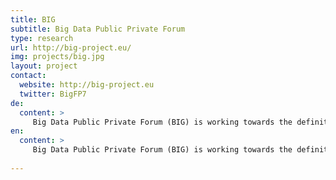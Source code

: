 ```yaml
---
title: BIG
subtitle: Big Data Public Private Forum
type: research
url: http://big-project.eu/
img: projects/big.jpg
layout: project
contact:
  website: http://big-project.eu
  twitter: BigFP7
de:
  content: >
     Big Data Public Private Forum (BIG) is working towards the definition and implementation of a clear strategy that tackles the necessary efforts in terms of research and innovation, while also it provides a major boost for technology adoption and supporting actions for the successful implementation of the Big Data economy.
en:
  content: >
     Big Data Public Private Forum (BIG) is working towards the definition and implementation of a clear strategy that tackles the necessary efforts in terms of research and innovation, while also it provides a major boost for technology adoption and supporting actions for the successful implementation of the Big Data economy.
  
---
```


